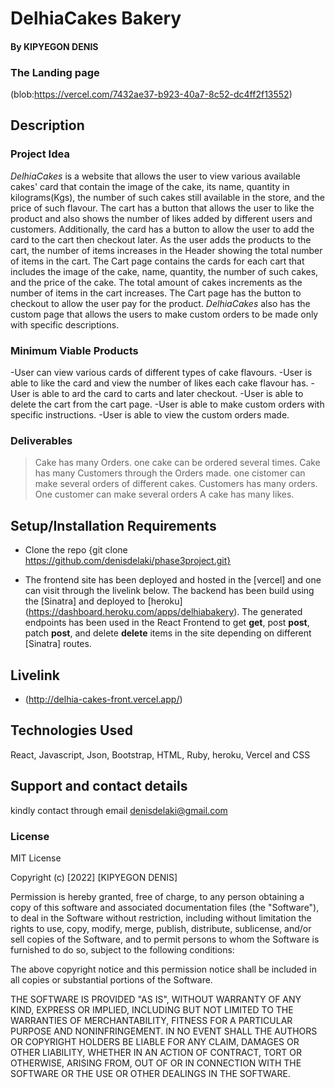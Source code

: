 # DelhiaCakes Bakery

#### By **KIPYEGON DENIS**

### The Landing page

(blob:https://vercel.com/7432ae37-b923-40a7-8c52-dc4ff2f13552)
## Description
### Project Idea
_DelhiaCakes_ is a website that allows the user to view various available cakes' card that contain the image of the cake, its name, quantity in kilograms(Kgs), the number of such cakes still available in the store, and the price of such flavour. The cart has a button that allows the user to like the product and also shows the number of likes added by different users and customers. Additionally, the card has a button to allow the user to add the card to the cart then checkout later. As the user adds the products to the cart, the number of items increases in the Header showing the total number of items in the cart. The Cart page contains the cards for each cart that includes the image of the cake, name, quantity, the number of such cakes, and the price of the cake. The total amount of cakes increments as the number of items in the cart increases. The Cart page has the button to checkout to allow the user pay for the product. 
_DelhiaCakes_ also has the custom page that allows the users to make custom orders to be made only with specific descriptions. 
 ### Minimum Viable Products 
 -User can view various cards of different types of cake flavours. 
 -User is able to like the card and view the number of likes each cake flavour has. 
 -User is able to ard the card to carts and later checkout.
 -User is able to delete the cart from the cart page.
 -User is able to make custom orders with specific instructions.
 -User is able to view the custom orders made.
 ### Deliverables
 >Cake has many Orders. one cake can be ordered several times.
 >Cake has many Customers through the Orders made. one cistomer can make several orders of different cakes.
 >Customers has many orders. One customer can make several orders
 >A cake has many likes.
 
 
## Setup/Installation Requirements

* Clone the repo {git clone https://github.com/denisdelaki/phase3project.git}


* The frontend site has been deployed and hosted in the [vercel] and one can visit through the livelink below. The backend has been build using the [Sinatra] and deployed to [heroku] (https://dashboard.heroku.com/apps/delhiabakery). The generated endpoints has been used in the React Frontend to get **get**, post **post**, patch **post**, and delete **delete** items in the site depending on different [Sinatra] routes.

## Livelink
* (http://delhia-cakes-front.vercel.app/)
## Technologies Used

React, Javascript, Json, Bootstrap,  HTML, Ruby, heroku, Vercel and CSS

## Support and contact details

kindly contact through email denisdelaki@gmail.com

### License

MIT License

Copyright (c) [2022] [KIPYEGON DENIS]

Permission is hereby granted, free of charge, to any person obtaining a copy
of this software and associated documentation files (the "Software"), to deal
in the Software without restriction, including without limitation the rights
to use, copy, modify, merge, publish, distribute, sublicense, and/or sell
copies of the Software, and to permit persons to whom the Software is
furnished to do so, subject to the following conditions:

The above copyright notice and this permission notice shall be included in all
copies or substantial portions of the Software.

THE SOFTWARE IS PROVIDED "AS IS", WITHOUT WARRANTY OF ANY KIND, EXPRESS OR
IMPLIED, INCLUDING BUT NOT LIMITED TO THE WARRANTIES OF MERCHANTABILITY,
FITNESS FOR A PARTICULAR PURPOSE AND NONINFRINGEMENT. IN NO EVENT SHALL THE
AUTHORS OR COPYRIGHT HOLDERS BE LIABLE FOR ANY CLAIM, DAMAGES OR OTHER
LIABILITY, WHETHER IN AN ACTION OF CONTRACT, TORT OR OTHERWISE, ARISING FROM,
OUT OF OR IN CONNECTION WITH THE SOFTWARE OR THE USE OR OTHER DEALINGS IN THE
SOFTWARE.
